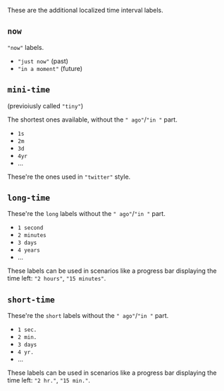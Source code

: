 These are the additional localized time interval labels.

## `now`

`"now"` labels.

* `"just now"` (past)
* `"in a moment"` (future)

## `mini-time`

(previoiusly called `"tiny"`)

The shortest ones available, without the `" ago"`/`"in "` part.

* `1s`
* `2m`
* `3d`
* `4yr`
* …

These're the ones used in `"twitter"` style.

## `long-time`

These're the `long` labels without the `" ago"`/`"in "` part.

* `1 second`
* `2 minutes`
* `3 days`
* `4 years`
* …

These labels can be used in scenarios like a progress bar displaying the time left: `"2 hours"`, `"15 minutes"`.

## `short-time`

These're the `short` labels without the `" ago"`/`"in "` part.

* `1 sec.`
* `2 min.`
* `3 days`
* `4 yr.`
* …

These labels can be used in scenarios like a progress bar displaying the time left: `"2 hr."`, `"15 min."`.